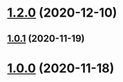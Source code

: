 # [1.2.0](https://github.com/z704600202qj/iparking/compare/v1.0.1...v1.2.0) (2020-12-10)



## [1.0.1](https://github.com/z704600202qj/iparking/compare/1.0.0...v1.0.1) (2020-11-19)



# [1.0.0](https://github.com/z704600202qj/iparking/compare/0.2.0...1.0.0) (2020-11-18)



